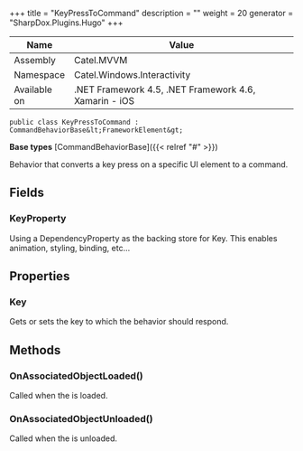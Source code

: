 

+++
title = "KeyPressToCommand" 
description = ""
weight = 20
generator = "SharpDox.Plugins.Hugo"
+++

Name|Value
---|---
Assembly|Catel.MVVM
Namespace|Catel.Windows.Interactivity
Available on|.NET Framework 4.5, .NET Framework 4.6, Xamarin - iOS

```
public class KeyPressToCommand : CommandBehaviorBase&lt;FrameworkElement&gt;
```

**Base types**
[CommandBehaviorBase]({{&lt; relref "#" &gt;}})

Behavior that converts a key press on a specific UI element to a command.

## Fields

### KeyProperty

Using a DependencyProperty as the backing store for Key. This enables animation, styling, binding, etc...

## Properties

### Key

Gets or sets the key to which the behavior should respond.

## Methods

### OnAssociatedObjectLoaded()

Called when the is loaded.

### OnAssociatedObjectUnloaded()

Called when the is unloaded.

